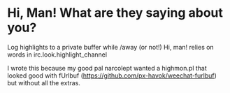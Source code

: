 # Hi, Man! What are they saying about you?
Log highlights to a private buffer while /away (or not!)
Hi, man! relies on words in irc.look.highlight_channel

I wrote this because my good pal narcolept wanted a highmon.pl that looked good with fUrlbuf (https://github.com/px-havok/weechat-furlbuf) but without all the extras.
